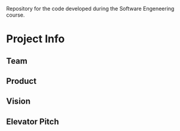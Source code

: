 Repository for the code developed during the Software Engeneering course.

# Project Info
## Team
## Product
## Vision
## Elevator Pitch
